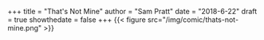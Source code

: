 +++
title = "That's Not Mine"
author = "Sam Pratt"
date = "2018-6-22"
draft = true
showthedate = false
+++
{{< figure src="/img/comic/thats-not-mine.png" >}}